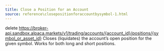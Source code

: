 ```yaml
---
title: Close a Position for an Account
source: reference\closepositionforaccountbysymbol-1.html
---
```


delete https://broker-api.sandbox.alpaca.markets/v1/trading/accounts/{account_id}/positions/{symbol_or_asset_id}
Closes (liquidates) the account’s open position for the given symbol. Works for both long and short positions.
